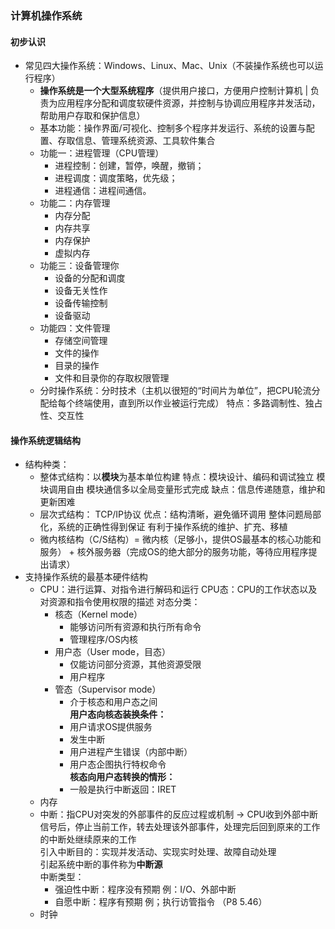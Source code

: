 ###  计算机操作系统
#### 初步认识
+ 常见四大操作系统：Windows、Linux、Mac、Unix（不装操作系统也可以运行程序）
    + **操作系统是一个大型系统程序**（提供用户接口，方便用户控制计算机 | 负责为应用程序分配和调度软硬件资源，并控制与协调应用程序并发活动，帮助用户存取和保护信息）
    + 基本功能：操作界面/可视化、控制多个程序并发运行、系统的设置与配置、存取信息、管理系统资源、工具软件集合
    + 功能一：进程管理（CPU管理）
        * 进程控制：创建，暂停，唤醒，撤销；
        * 进程调度：调度策略，优先级；
        * 进程通信：进程间通信。 
    + 功能二：内存管理
        * 内存分配
        * 内存共享
        * 内存保护
        * 虚拟内存
    + 功能三：设备管理你
        * 设备的分配和调度
        * 设备无关性作
        * 设备传输控制
        * 设备驱动
    + 功能四：文件管理
        * 存储空间管理
        * 文件的操作
        * 目录的操作
        * 文件和目录你的存取权限管理
    + 分时操作系统：分时技术（主机以很短的“时间片为单位”，把CPU轮流分配给每个终端使用，直到所以作业被运行完成）  特点：多路调制性、独占性、交互性
#### 操作系统逻辑结构
+ 结构种类：
    + 整体式结构：以**模块**为基本单位构建   特点：模块设计、编码和调试独立  模块调用自由  模块通信多以全局变量形式完成  缺点：信息传递随意，维护和更新困难
    + 层次式结构：  TCP/IP协议    优点：结构清晰，避免循环调用  整体问题局部化，系统的正确性得到保证  有利于操作系统的维护、扩充、移植
    + 微内核结构（C/S结构）= 微内核（足够小，提供OS最基本的核心功能和服务） + 核外服务器（完成OS的绝大部分的服务功能，等待应用程序提出请求）
+ 支持操作系统的最基本硬件结构
    + CPU：进行运算、对指令进行解码和运行  CPU态：CPU的工作状态以及对资源和指令使用权限的描述   对态分类：
        * 核态（Kernel mode）
            - 能够访问所有资源和执行所有命令
            - 管理程序/OS内核
        * 用户态（User mode，目态）
            - 仅能访问部分资源，其他资源受限
            - 用户程序
        * 管态（Supervisor mode）
            - 介于核态和用户态之间<br>
          **用户态向核态装换条件：**
          * 用户请求OS提供服务
          * 发生中断 
          * 用户进程产生错误（内部中断）
          * 用户态企图执行特权命令<br>
          **核态向用户态转换的情形：**
          * 一般是执行中断返回：IRET
    + 内存
    + 中断：指CPU对突发的外部事件的反应过程或机制 -> CPU收到外部中断信号后，停止当前工作，转去处理该外部事件，处理完后回到原来的工作的中断处继续原来的工作<br>
    引入中断目的：实现并发活动、实现实时处理、故障自动处理<br>
    引起系统中断的事件称为**中断源**<br>
    中断类型：
       * 强迫性中断：程序没有预期  例：I/O、外部中断
       * 自愿中断：程序有预期  例；执行访管指令   （P8  5.46）
    + 时钟
